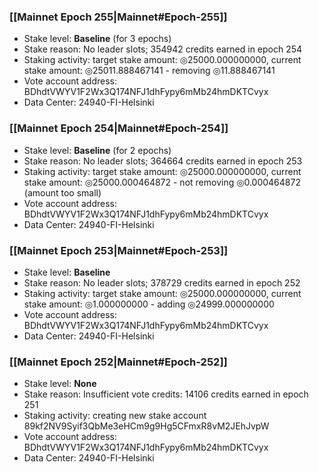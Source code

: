 ### [[Mainnet Epoch 255|Mainnet#Epoch-255]]
* Stake level: **Baseline** (for 3 epochs)
* Stake reason: No leader slots; 354942 credits earned in epoch 254
* Staking activity: target stake amount: ◎25000.000000000, current stake amount: ◎25011.888467141 - removing ◎11.888467141
* Vote account address: BDhdtVWYV1F2Wx3Q174NFJ1dhFypy6mMb24hmDKTCvyx
* Data Center: 24940-FI-Helsinki
### [[Mainnet Epoch 254|Mainnet#Epoch-254]]
* Stake level: **Baseline** (for 2 epochs)
* Stake reason: No leader slots; 364664 credits earned in epoch 253
* Staking activity: target stake amount: ◎25000.000000000, current stake amount: ◎25000.000464872 - not removing ◎0.000464872 (amount too small)
* Vote account address: BDhdtVWYV1F2Wx3Q174NFJ1dhFypy6mMb24hmDKTCvyx
* Data Center: 24940-FI-Helsinki
### [[Mainnet Epoch 253|Mainnet#Epoch-253]]
* Stake level: **Baseline**
* Stake reason: No leader slots; 378729 credits earned in epoch 252
* Staking activity: target stake amount: ◎25000.000000000, current stake amount: ◎1.000000000 - adding ◎24999.000000000
* Vote account address: BDhdtVWYV1F2Wx3Q174NFJ1dhFypy6mMb24hmDKTCvyx
* Data Center: 24940-FI-Helsinki
### [[Mainnet Epoch 252|Mainnet#Epoch-252]]
* Stake level: **None**
* Stake reason: Insufficient vote credits: 14106 credits earned in epoch 251
* Staking activity: creating new stake account 89kf2NV9Syif3QbMe3eHCm9g9Hg5CFmxR8vM2JEhJvpW
* Vote account address: BDhdtVWYV1F2Wx3Q174NFJ1dhFypy6mMb24hmDKTCvyx
* Data Center: 24940-FI-Helsinki